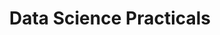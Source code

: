 ---
title: Data Science Practicals
year: 2021
description: Various data science practicals demonstrating a variety of techniques on real-world data
link: https://github.com/archwheeler/data-science-practicals
---